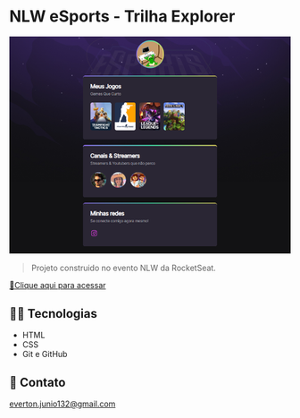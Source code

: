 # NLW eSports - Trilha Explorer

![preview](./.gitHub/preview.png)

>Projeto construido no evento NLW da RocketSeat.

[🔗Clique aqui para acessar](https://evertonjuniodev.github.io/NLW-esports-explorer/index.html)

## 👨‍💻 Tecnologias 

- HTML
- CSS
- Git e GitHub

## 📧 Contato 
everton.junio132@gmail.com
